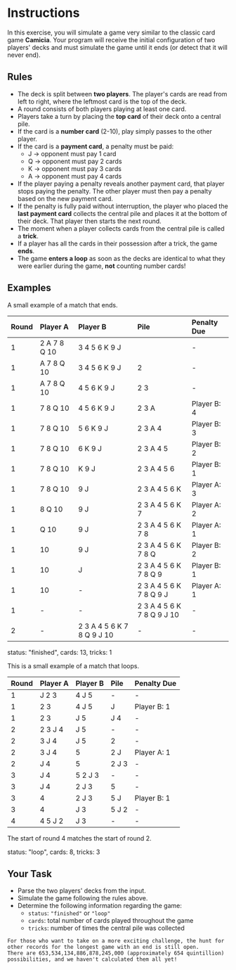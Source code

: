 # Instructions

In this exercise, you will simulate a game very similar to the classic card game **Camicia**.
Your program will receive the initial configuration of two players' decks and must simulate the game until it ends (or detect that it will never end).

## Rules

- The deck is split between **two players**.
  The player's cards are read from left to right, where the leftmost card is the top of the deck.
- A round consists of both players playing at least one card.
- Players take a turn by placing the **top card** of their deck onto a central pile.
- If the card is a **number card** (2-10), play simply passes to the other player.
- If the card is a **payment card**, a penalty must be paid:
  - J → opponent must pay 1 card
  - Q → opponent must pay 2 cards
  - K → opponent must pay 3 cards
  - A → opponent must pay 4 cards
- If the player paying a penalty reveals another payment card, that player stops paying the penalty.
  The other player must then pay a penalty based on the new payment card.
- If the penalty is fully paid without interruption, the player who placed the **last payment card** collects the central pile and places it at the bottom of their deck.
  That player then starts the next round.
- The moment when a player collects cards from the central pile is called a **trick**.
- If a player has all the cards in their possession after a trick, the game **ends**.
- The game **enters a loop** as soon as the decks are identical to what they were earlier during the game, **not** counting number cards!

## Examples

A small example of a match that ends.

| Round | Player A     | Player B                   | Pile                       | Penalty Due |
| :---- | :----------- | :------------------------- | :------------------------- | :---------- |
| 1     | 2 A 7 8 Q 10 | 3 4 5 6 K 9 J              |                            | -           |
| 1     | A 7 8 Q 10   | 3 4 5 6 K 9 J              | 2                          | -           |
| 1     | A 7 8 Q 10   | 4 5 6 K 9 J                | 2 3                        | -           |
| 1     | 7 8 Q 10     | 4 5 6 K 9 J                | 2 3 A                      | Player B: 4 |
| 1     | 7 8 Q 10     | 5 6 K 9 J                  | 2 3 A 4                    | Player B: 3 |
| 1     | 7 8 Q 10     | 6 K 9 J                    | 2 3 A 4 5                  | Player B: 2 |
| 1     | 7 8 Q 10     | K 9 J                      | 2 3 A 4 5 6                | Player B: 1 |
| 1     | 7 8 Q 10     | 9 J                        | 2 3 A 4 5 6 K              | Player A: 3 |
| 1     | 8 Q 10       | 9 J                        | 2 3 A 4 5 6 K 7            | Player A: 2 |
| 1     | Q 10         | 9 J                        | 2 3 A 4 5 6 K 7 8          | Player A: 1 |
| 1     | 10           | 9 J                        | 2 3 A 4 5 6 K 7 8 Q        | Player B: 2 |
| 1     | 10           | J                          | 2 3 A 4 5 6 K 7 8 Q 9      | Player B: 1 |
| 1     | 10           | -                          | 2 3 A 4 5 6 K 7 8 Q 9 J    | Player A: 1 |
| 1     | -            | -                          | 2 3 A 4 5 6 K 7 8 Q 9 J 10 | -           |
| 2     | -            | 2 3 A 4 5 6 K 7 8 Q 9 J 10 | -                          | -           |

status: "finished", cards: 13, tricks: 1

This is a small example of a match that loops.

| Round | Player A | Player B | Pile  | Penalty Due |
| :---- | :------- | :------- | :---- | :---------- |
| 1     | J 2 3    | 4 J 5    | -     | -           |
| 1     | 2 3      | 4 J 5    | J     | Player B: 1 |
| 1     | 2 3      | J 5      | J 4   | -           |
| 2     | 2 3 J 4  | J 5      | -     | -           |
| 2     | 3 J 4    | J 5      | 2     | -           |
| 2     | 3 J 4    | 5        | 2 J   | Player A: 1 |
| 2     | J 4      | 5        | 2 J 3 | -           |
| 3     | J 4      | 5 2 J 3  | -     | -           |
| 3     | J 4      | 2 J 3    | 5     | -           |
| 3     | 4        | 2 J 3    | 5 J   | Player B: 1 |
| 3     | 4        | J 3      | 5 J 2 | -           |
| 4     | 4 5 J 2  | J 3      | -     | -           |

The start of round 4 matches the start of round 2.

status: "loop", cards: 8, tricks: 3

## Your Task

- Parse the two players' decks from the input.
- Simulate the game following the rules above.
- Determine the following information regarding the game:
  - `status`: `"finished"` or `"loop"`
  - `cards`: total number of cards played throughout the game
  - `tricks`: number of times the central pile was collected

~~~~exercism/advanced
For those who want to take on a more exciting challenge, the hunt for other records for the longest game with an end is still open.
There are 653,534,134,886,878,245,000 (approximately 654 quintillion) possibilities, and we haven't calculated them all yet!
~~~~
